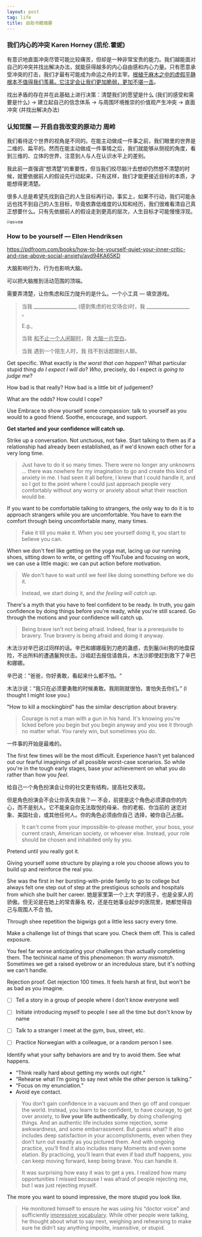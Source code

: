 ```yaml
---
layout: post
tag: life
title: 自助书籍摘要
---
```



### 我们内心的冲突 Karen Horney (凯伦.霍妮)

有意识地直面冲突尽管可能比较痛苦，但却是一种非常宝贵的能力。我们越能面对自己的冲突并找出解决办法，就能获得越多的内心自由感和内心力量。只有愿意承受冲突的打击，我们才最有可能成为命运之舟的主宰。<u>根植于麻木之中的虚假平静根本不值得我们羡慕。它注定会让我们更加脆弱，更加不堪一击</u>。

找出矛盾的存在并在此基础上进行决策：清楚我们的愿望是什么 (我们的感受和需要是什么) $\rightarrow$ 建立起自己的信念体系 $\rightarrow$ 与周围环境推崇的价值观产生冲突 $\rightarrow$ 直面冲突 (并找出解决办法)



### 认知觉醒 — 开启自我改变的原动力 周岭

我们看待这个世界的视角是不同的。在能主动做成一件事之前，我们眼里的世界是二维的、扁平的。然而在能主动做成一件事情之后，我们就能够从侧视的角度，看到三维的、立体的世界，注意到人与人在认识水平上的差别。

我此前一直强调“想清楚”的重要性，但当我们绞尽脑汁去想却仍然想不清楚的时候，就要依据前人的假设先行动起来，只有这样，我们才能更接近目标的本质，才能想得更清楚。

很多人总是希望先找到自己的人生目标再行动，事实上，如果不行动，我们可能永远也找不到自己的人生目标，毕竟依靠低维度的认知和经历，我们很难看清自己真正想要什么。只有先依据前人的假设走到更高的层次，人生目标才可能慢慢浮现。


<img src="https://drive.google.com/thumbnail?id=1KkaFeGUGjl3xRdPsbrFuOvWpjYtmTMkj&sz=w1000" alt="做到与想要" style="display: block; margin-right: auto; margin-left: auto; zoom:50%;" />



### How to be yourself — Ellen Hendriksen

https://pdfroom.com/books/how-to-be-yourself-quiet-your-inner-critic-and-rise-above-social-anxiety/avd94KA65KD

大脑影响行为，行为也影响大脑。

可以把大脑推到活动范围的顶端。





需要弄清楚，让你焦虑和压力陡升的是什么。一个小工具 — 填空游戏。

> 当我 __________________ (感到焦虑的社交场合)时，我 __________________ 。
>
> E.g.,
>
> 当我 <u>和不止一个人闲聊时</u>，我 <u>大脑一片空白</u>。
>
> 当我 遇到一个陌生人时，我 找不到话题跟别人聊。

Get specific. What exactly is *the worst that can happen*? What particular stupid thing *do I expect I will do*? *Who*, precisely, do I expect *is going to judge me*? 

How bad is that really? How bad is a little bit of judgement?

What are the odds? How could I cope?

Use Embrace to show yourself some compassion: talk to yourself as you would to a good friend. Soothe, encourage, and support.



**Get started and your confidence will catch up.**

Strike up a conversation. Not unctuous, not fake. Start talking to them as if a relationship had already been established, as if we'd known each other for a very long time.

> Just have to do it so many times. There were no longer any unknowns ... there was nowhere for my imagination to go and create this kind of anxiety in me. I had seen it all before, I knew that I could handle it, and so I got to the point where I could just approach people very comfortably without any worry or anxiety about what their reaction would be.

If you want to be comfortable talking to strangers, the only way to do it is to approach strangers while you are uncomfortable. You have to earn the comfort through being uncomfortable many, many times.

> Fake it till you make it. When you see yourself doing it, you start to believe you can.

When we don't feel like getting on the yoga mat, lacing up our running shoes, sitting down to write, or getting off YouTube and focusing on work, we can use a little magic: we can put action before motivation.

> We don't have to wait until we feel like doing something before we do it. 
>
> Instead, we start doing it, and *the feeling will catch up*.

There's a myth that you have to feel confident to be ready. In truth, you gain confidence by doing things before you're ready, while you're still scared. Go through the motions and your confidence will catch up.

> Being brave isn't not being afraid. Indeed, fear is a prerequisite to bravery. True bravery is being afraid and doing it anyway.



木法沙对辛巴说过同样的话。辛巴和娜娜瘦到刀疤的蛊惑，去到鬣(liè)狗的地盘探险，不出所料的遭遇鬣狗伏击。沙祖赶去报信请救兵，木法沙即使赶到救下了辛巴和娜娜。

辛巴说：”爸爸，你好勇敢，看起来什么都不怕。“

木法沙说：“我只在必须要勇敢的时候勇敢。我刚刚就很怕，害怕失去你们。” (I thought I might lose you.)



"How to kill a mockingbird" has the similar description about bravery. 

> Courage is not a man with a gun in his hand. It's knowing you're licked before you begin but you begin anyway and you see it through no matter what. You rarely win, but sometimes you do.



一件事的开始是最难的。

The first few times will be the most difficult. Experience hasn't yet balanced out our fearful imaginings of all possible worst-case scenarios. So while you're in the tough early stages, base your achievement on what you *do* rather than how you *feel*.



给自己一个角色扮演会让你的社交更有结构，提高社交表现。

但是角色扮演会不会让你丢失自我？— 不会，前提是这个角色必须源自你的内心，而不是别人。它不能来自你无法取悦的母亲、你的老板、你当前的 迷恋对象、美国社会，或其他任何人。你的角色必须由你自己 选择，被你自己占据。

> It can't come from your impossible-to-please mother, your boss, your current crash, American society, or whoever else. Instead, your role should be chosen and inhabited only by you.

Pretend until you really got it.

Giving yourself some structure by playing a role you choose allows you to build up and reinforce the real you.



She was the first in her bursting-with-pride family to go to college but always felt one step out of step at the prestigious schools and hospitals from which she built her career. 她是家里第一个上大 学的孩子，也是全家人的骄傲。但无论是在她上的常青藤名 校，还是在她事业起步的医院里，她都觉得自己与周围人不合 拍。



Through shee repetition the bigwigs got a little less sacry every time.

Make a challenge list of things that scare you. Check them off. This is called exposure.

You feel far worse anticipating your challenges than actually completing them. The techinical name of this phenomenon: th *worry mismatch*. Sometimes we get a raised eyebrow or an incredulous stare, but it's nothing we can't handle.

Rejection proof. Get rejection 100 times. It feels harsh at first, but won't be as bad as you imagine.

- [ ] Tell a story in a group of people where I don't know everyone well
- [ ] Initiate introducing myself to people I see all the time but don't know by name
- [ ] Talk to a stranger I meet at the gym, bus, street, etc.
- [ ] Practice Norwegian with a colleague, or a random person I see.





Identify what your safty behaviors are and try to avoid them. See what happens.

- “Think really hard about getting my words out right.”
- “Rehearse what I’m going to say next while the other person is talking.”
- “Focus on my enunciation.”
- Avoid eye contact.



> You don’t gain confidence in a vacuum and then go off and conquer the world. Instead, you learn to be confident, to have courage, to get over anxiety, to **live your life authentically**, by doing challenging things. And an authentic life includes some rejection, some awkwardness, and some embarrassment. But guess what? It also includes deep satisfaction in your accomplishments, even when they don’t turn out exactly as you pictured them. And with ongoing practice, you’ll find it also includes many Moments and even some elation. By practicing, you’ll learn that even if bad stuff happens, you can keep moving forward, keep being brave. You can handle it.

> It was surprising how easy it was to get a yes. I realized how many opportunities I missed because I was afraid of people rejecting me, but I was just rejecting myself.



The more you want to sound impressive, the more stupid you look like.

> He monitored himself to ensure he was using his “doctor voice” and sufficiently <u>impressive vocabulary</u>. While other people were talking, he thought about what to say next, weighing and rehearsing to make sure he didn’t say anything impolite, insensitive, or stupid.





